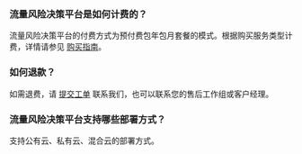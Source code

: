### 流量风险决策平台是如何计费的？
流量风险决策平台的付费方式为预付费包年包月套餐的模式。根据购买服务类型计费，详情请参见 [购买指南](https://cloud.tencent.com/document/product/1604/77761)。

### 如何退款？
如需退费，请 [提交工单](https://console.cloud.tencent.com/workorder/category?level1_id=517&level2_id=727&source=0&data_title=%E5%85%B6%E4%BB%96%E8%85%BE%E8%AE%AF%E4%BA%91%E4%BA%A7%E5%93%81&level3_id=728&radio_title=%E5%8A%9F%E8%83%BD%E5%92%A8%E8%AF%A2&queue=3026&scene_code=17783&step=2) 联系我们，也可以联系您的售后工作组或客户经理。

### 流量风险决策平台支持哪些部署方式？
支持公有云、私有云、混合云的部署方式。


